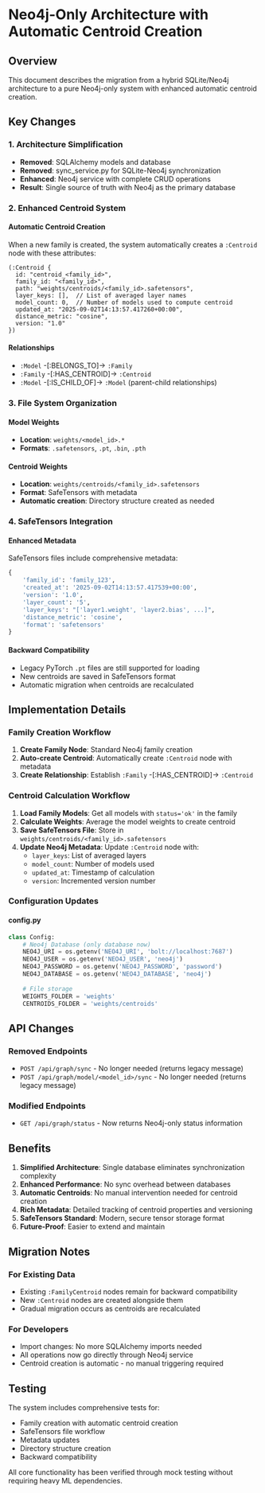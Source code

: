 # Neo4j-Only Architecture with Automatic Centroid Creation

## Overview

This document describes the migration from a hybrid SQLite/Neo4j architecture to a pure Neo4j-only system with enhanced automatic centroid creation.

## Key Changes

### 1. Architecture Simplification
- **Removed**: SQLAlchemy models and database
- **Removed**: sync_service.py for SQLite-Neo4j synchronization
- **Enhanced**: Neo4j service with complete CRUD operations
- **Result**: Single source of truth with Neo4j as the primary database

### 2. Enhanced Centroid System

#### Automatic Centroid Creation
When a new family is created, the system automatically creates a `:Centroid` node with these attributes:

```cypher
(:Centroid {
  id: "centroid_<family_id>",
  family_id: "<family_id>",
  path: "weights/centroids/<family_id>.safetensors",
  layer_keys: [],  // List of averaged layer names
  model_count: 0,  // Number of models used to compute centroid
  updated_at: "2025-09-02T14:13:57.417260+00:00",
  distance_metric: "cosine",
  version: "1.0"
})
```

#### Relationships
- `:Model` -[:BELONGS_TO]-> `:Family`
- `:Family` -[:HAS_CENTROID]-> `:Centroid`
- `:Model` -[:IS_CHILD_OF]-> `:Model` (parent-child relationships)

### 3. File System Organization

#### Model Weights
- **Location**: `weights/<model_id>.*`
- **Formats**: `.safetensors`, `.pt`, `.bin`, `.pth`

#### Centroid Weights
- **Location**: `weights/centroids/<family_id>.safetensors`
- **Format**: SafeTensors with metadata
- **Automatic creation**: Directory structure created as needed

### 4. SafeTensors Integration

#### Enhanced Metadata
SafeTensors files include comprehensive metadata:
```python
{
    'family_id': 'family_123',
    'created_at': '2025-09-02T14:13:57.417539+00:00',
    'version': '1.0',
    'layer_count': '5',
    'layer_keys': "['layer1.weight', 'layer2.bias', ...]",
    'distance_metric': 'cosine',
    'format': 'safetensors'
}
```

#### Backward Compatibility
- Legacy PyTorch `.pt` files are still supported for loading
- New centroids are saved in SafeTensors format
- Automatic migration when centroids are recalculated

## Implementation Details

### Family Creation Workflow

1. **Create Family Node**: Standard Neo4j family creation
2. **Auto-create Centroid**: Automatically create `:Centroid` node with metadata
3. **Create Relationship**: Establish `:Family` -[:HAS_CENTROID]-> `:Centroid`

### Centroid Calculation Workflow

1. **Load Family Models**: Get all models with `status='ok'` in the family
2. **Calculate Weights**: Average the model weights to create centroid
3. **Save SafeTensors File**: Store in `weights/centroids/<family_id>.safetensors`
4. **Update Neo4j Metadata**: Update `:Centroid` node with:
   - `layer_keys`: List of averaged layers
   - `model_count`: Number of models used
   - `updated_at`: Timestamp of calculation
   - `version`: Incremented version number

### Configuration Updates

#### config.py
```python
class Config:
    # Neo4j Database (only database now)
    NEO4J_URI = os.getenv('NEO4J_URI', 'bolt://localhost:7687')
    NEO4J_USER = os.getenv('NEO4J_USER', 'neo4j')
    NEO4J_PASSWORD = os.getenv('NEO4J_PASSWORD', 'password')
    NEO4J_DATABASE = os.getenv('NEO4J_DATABASE', 'neo4j')
    
    # File storage
    WEIGHTS_FOLDER = 'weights'
    CENTROIDS_FOLDER = 'weights/centroids'
```

## API Changes

### Removed Endpoints
- `POST /api/graph/sync` - No longer needed (returns legacy message)
- `POST /api/graph/model/<model_id>/sync` - No longer needed (returns legacy message)

### Modified Endpoints
- `GET /api/graph/status` - Now returns Neo4j-only status information

## Benefits

1. **Simplified Architecture**: Single database eliminates synchronization complexity
2. **Enhanced Performance**: No sync overhead between databases
3. **Automatic Centroids**: No manual intervention needed for centroid creation
4. **Rich Metadata**: Detailed tracking of centroid properties and versioning
5. **SafeTensors Standard**: Modern, secure tensor storage format
6. **Future-Proof**: Easier to extend and maintain

## Migration Notes

### For Existing Data
- Existing `:FamilyCentroid` nodes remain for backward compatibility
- New `:Centroid` nodes are created alongside them
- Gradual migration occurs as centroids are recalculated

### For Developers
- Import changes: No more SQLAlchemy imports needed
- All operations now go directly through Neo4j service
- Centroid creation is automatic - no manual triggering required

## Testing

The system includes comprehensive tests for:
- Family creation with automatic centroid creation
- SafeTensors file workflow
- Metadata updates
- Directory structure creation
- Backward compatibility

All core functionality has been verified through mock testing without requiring heavy ML dependencies.